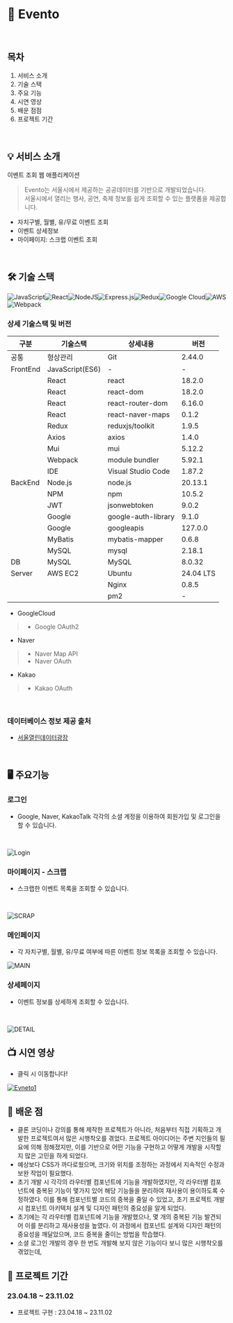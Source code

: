 # 📣 Evento
<br/>

## 목차
1. 서비스 소개
2. 기술 스택
3. 주요 기능
4. 시연 영상
5. 배운 점점
6. 프로젝트 기간
<br/>

## 💡 서비스 소개
이벤트 조회 웹 애플리케이션
>Evento는 서울시에서 제공하는 공공데이터를 기반으로 개발되었습니다.<br/>
>서울시에서 열리는 행사, 공연, 축제 정보를 쉽게 조회할 수 있는 플랫폼을 제공합니다.
- 자치구별, 월별, 유/무료 이벤트 조회
- 이벤트 상세정보
- 마이페이지: 스크랩 이벤트 조회
<br/>

## 🛠️ 기술 스택

![JavaScript](https://img.shields.io/badge/javascript-%23323330.svg?style=for-the-badge&logo=javascript&logoColor=%23F7DF1E)![React](https://img.shields.io/badge/react-%2320232a.svg?style=for-the-badge&logo=react&logoColor=%2361DAFB)![NodeJS](https://img.shields.io/badge/node.js-6DA55F?style=for-the-badge&logo=node.js&logoColor=white)![Express.js](https://img.shields.io/badge/express.js-%23404d59.svg?style=for-the-badge&logo=express&logoColor=%2361DAFB)![Redux](https://img.shields.io/badge/redux-%23593d88.svg?style=for-the-badge&logo=redux&logoColor=white)![Google Cloud](https://img.shields.io/badge/GoogleCloud-%234285F4.svg?style=for-the-badge&logo=google-cloud&logoColor=white)![AWS](https://img.shields.io/badge/AWS-%23FF9900.svg?style=for-the-badge&logo=amazon-aws&logoColor=white)![Webpack](https://img.shields.io/badge/webpack-%238DD6F9.svg?style=for-the-badge&logo=webpack&logoColor=black)
<br/>

### 상세 기술스택 및 버전
| 구분     | 기술스택             | 상세내용                | 버전     |
|----------|---------------------|-------------------------|----------|
| 공통     | 형상관리             | Git                     | 2.44.0   |
| FrontEnd | JavaScript(ES6)     | -                       | -        |
|          | React               | react                   | 18.2.0   |
|          | React               | react-dom               | 18.2.0   |
|          | React               | react-router-dom        | 6.16.0   |
|          | React               | react-naver-maps        | 0.1.2    |
|          | Redux               | reduxjs/toolkit         | 1.9.5    |
|          | Axios               | axios                   | 1.4.0    |
|          | Mui                 | mui                     | 5.12.2   |
|          | Webpack             | module bundler          | 5.92.1   |
|          | IDE                 | Visual Studio Code      | 1.87.2   |
| BackEnd  | Node.js             | node.js                 | 20.13.1  |
|          | NPM                 | npm                     | 10.5.2   |
|          | JWT                 | jsonwebtoken            | 9.0.2    |
|          | Google              | google-auth-library     | 9.1.0    |
|          | Google              | googleapis              | 127.0.0  |
|          | MyBatis             | mybatis-mapper          | 0.6.8    |
|          | MySQL               | mysql                   | 2.18.1   |
| DB       | MySQL               | MySQL                   | 8.0.32   |
| Server   | AWS EC2             | Ubuntu                  | 24.04 LTS|
|          |                     | Nginx                   | 0.8.5    |
|          |                     | pm2                     | -        |

- GoogleCloud
> - Google OAuth2
- Naver
> - Naver Map API
> - Naver OAuth
- Kakao
> - Kakao OAuth
<br/>

### 데이터베이스 정보 제공 출처
- [서울열린데이터광장](https://data.seoul.go.kr/dataList/OA-15486/S/1/datasetView.do)
<br/>

## 🖥️ 주요기능

### 로그인
- Google, Naver, KakaoTalk 각각의 소셜 계정을 이용하여 회원가입 및 로그인을 할 수 있습니다.
<br/>

![Login](https://github.com/user-attachments/assets/43336a98-8037-4aa5-9a8a-2329374363db)
<br/>

### 마이페이지 - 스크랩
- 스크랩한 이벤트 목록을 조회할 수 있습니다.
<br/>

![SCRAP](https://github.com/user-attachments/assets/cfd8977d-324a-461f-8b03-e9f2e511b720)
<br/>

### 메인페이지
- 각 자치구별, 월별, 유/무료 여부에 따른 이벤트 정보 목록을 조회할 수 있습니다.

![MAIN](https://github.com/user-attachments/assets/14e020d8-ef64-4a19-bb47-d39561fd142c)
<br/>

### 상세페이지
- 이벤트 정보를 상세하게 조회할 수 있습니다.
<br/>

![DETAIL](https://github.com/user-attachments/assets/d3693738-ca13-47ee-b14f-e887397a1b55)
<br/>

## 📺 시연 영상
- 클릭 시 이동합니다!

[![Evneto1](https://github.com/user-attachments/assets/0b2e0603-b9a8-4ec9-b648-8aa1f083ab27)](https://youtu.be/54uM2fqwv3s)
</br>

## 💾 배운 점
- 클론 코딩이나 강의를 통해 제작한 프로젝트가 아니라, 처음부터 직접 기획하고 개발한 프로젝트여서 많은 시행착오를 겪었다. 프로젝트 아이디어는 주변 지인들의 필요에 의해 정해졌지만, 이를 기반으로 어떤 기능을 구현하고 어떻게 개발을 시작할지 많은 고민을 하게 되었다.
- 예상보다 CSS가 까다로웠으며, 크기와 위치를 조정하는 과정에서 지속적인 수정과 보완 작업이 필요했다.
- 초기 개발 시 각각의 라우터별 컴포넌트에 기능을 개발하였지만, 각 라우터별 컴포넌트에 중복된 기능이 몇가지 있어 해당 기능들을 분리하여 재사용이 용이하도록 수정하였다. 이를 통해 컴포넌트별 코드의 중복을 줄일 수 있었고, 초기 프로젝트 개발 시 컴포넌트 아키텍처 설계 및 디자인 패턴의 중요성을 알게 되었다.
- 초기에는 각 라우터별 컴포넌트에 기능을 개발했으나, 몇 개의 중복된 기능 발견되어 이를 분리하고 재사용성을 높였다. 이 과정에서 컴포넌트 설계와 디자인 패턴의 중요성을 깨달았으며, 코드 중복을 줄이는 방법을 학습했다.
- 소셜 로그인 개발의 경우 한 번도 개발해 보지 않은 기능이다 보니 많은 시행착오를 겪었는데, 

## 📆 프로젝트 기간
### 23.04.18 ~ 23.11.02
- 프로젝트 구현 : 23.04.18 ~ 23.11.02
</br>

